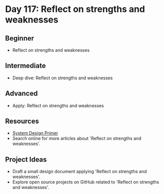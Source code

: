 # Day 117: Reflect on strengths and weaknesses

## Beginner
- Reflect on strengths and weaknesses

## Intermediate
- Deep dive: Reflect on strengths and weaknesses

## Advanced
- Apply: Reflect on strengths and weaknesses

## Resources
- [System Design Primer](https://github.com/donnemartin/system-design-primer/search?q=Reflect+on+strengths+and+weaknesses)
- Search online for more articles about 'Reflect on strengths and weaknesses'.

## Project Ideas
- Draft a small design document applying 'Reflect on strengths and weaknesses'.
- Explore open source projects on GitHub related to 'Reflect on strengths and weaknesses'.
